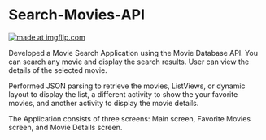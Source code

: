 # Search-Movies-API

<a href="https://imgflip.com/gif/3dowxk"><img src="https://i.imgflip.com/3dowxk.gif" title="made at imgflip.com"/></a>

Developed a Movie Search Application using the Movie Database API. You can search any movie and display the search results. User can view the details of the selected movie.

Performed JSON parsing to retrieve the movies, ListViews, or dynamic layout to display the list, a different activity to show the your favorite movies, and another activity to display the movie details.

The Application consists of three screens: Main screen, Favorite Movies screen, and Movie Details screen.
